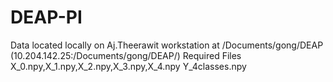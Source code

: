 # DEAP-PI
Data located locally on Aj.Theerawit workstation at /Documents/gong/DEAP (10.204.142.25:/Documents/gong/DEAP/)
Required Files
X_0.npy,X_1.npy,X_2.npy,X_3.npy,X_4.npy
Y_4classes.npy
